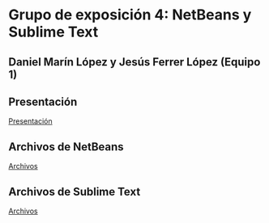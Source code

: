 # Grupo de exposición 4: NetBeans y Sublime Text

## Daniel Marín López y Jesús Ferrer López (Equipo 1)

## Presentación

[Presentación](https://github.com/iesgrancapitan-1DAWB-2223-ED/trabajoside-grupo_4/blob/main/Presentaci%C3%B3n%20-%20Equipo%201.pdf)

## Archivos de NetBeans

[Archivos](https://github.com/iesgrancapitan-1DAWB-2223-ED/trabajoside-grupo_4/blob/main/archivos_netbeans.rar)

## Archivos de Sublime Text

[Archivos](https://github.com/iesgrancapitan-1DAWB-2223-ED/trabajoside-grupo_4/blob/main/SublimeFiles.rar)
